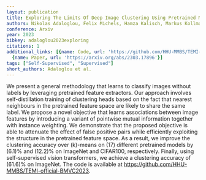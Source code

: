 ```yaml
---
layout: publication
title: Exploring The Limits Of Deep Image Clustering Using Pretrained Models
authors: Nikolas Adaloglou, Felix Michels, Hamza Kalisch, Markus Kollmann
conference: Arxiv
year: 2023
bibkey: adaloglou2023exploring
citations: 1
additional_links: [{name: Code, url: 'https://github.com/HHU-MMBS/TEMI-official-BMVC2023'},
  {name: Paper, url: 'https://arxiv.org/abs/2303.17896'}]
tags: ["Self-Supervised", "Supervised"]
short_authors: Adaloglou et al.
---
```

We present a general methodology that learns to classify images without
labels by leveraging pretrained feature extractors. Our approach involves
self-distillation training of clustering heads based on the fact that nearest
neighbours in the pretrained feature space are likely to share the same label.
We propose a novel objective that learns associations between image features by
introducing a variant of pointwise mutual information together with instance
weighting. We demonstrate that the proposed objective is able to attenuate the
effect of false positive pairs while efficiently exploiting the structure in
the pretrained feature space. As a result, we improve the clustering accuracy
over \(k\)-means on \(17\) different pretrained models by \(6.1\)% and \(12.2\)% on
ImageNet and CIFAR100, respectively. Finally, using self-supervised vision
transformers, we achieve a clustering accuracy of \(61.6\)% on ImageNet. The
code is available at https://github.com/HHU-MMBS/TEMI-official-BMVC2023.